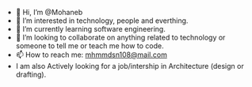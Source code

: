 - 👋 Hi, I’m @Mohaneb
- 👀 I’m interested in technology, people and everthing.
- 🌱 I’m currently learning software engineering.
- 💞️ I’m looking to collaborate on anything related to technology or someone to tell me or teach me how to code.
- 📫 How to reach me: mhmmdsn108@mail.com
- I am also Actively looking for a job/intership in Architecture (design or drafting).
<!---
Mohaneb/Mohaneb is a ✨ special ✨ repository because its `README.md` (this file) appears on your GitHub profile.
You can click the Preview link to take a look at your changes.
--->
